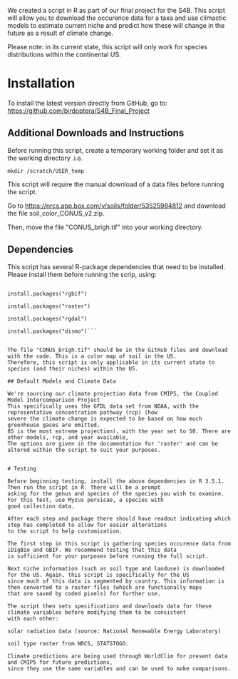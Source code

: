 We created a script in R as part of our final project for the S4B.
This script will allow you to download the occurence data for a taxa
and use climactic models to estimate current niche and predict how these will change in the future as a result of climate change. 

Please note: in its current state, this script will only work for species distributions within the continental US.

# Installation

To install the latest version directly from GitHub, go to:
<https://github.com/birdoptera/S4B_Final_Project>

## Additional Downloads and Instructions

Before running this script, create a temporary working folder and set it as the working directory .i.e. 

`mkdir /scratch/USER_temp` 

This script will require the manual download of a data files before running the script.

Go to <https://nrcs.app.box.com/v/soils/folder/53525984812> and download the file soil_color_CONUS_v2.zip. 

Then, move the file "CONUS_brigh.tif" into your working directory.


## Dependencies
This script has several R-package dependencies that need to be installed. Please install them before running the scrip, using:

```install.packages("ridigbio")

install.packages("rgbif")

install.packages("raster")

install.packages("rgdal")

install.packages("dismo")```


The file "CONUS_brigh.tif" should be in the GitHub files and download with the code. This is a color map of soil in the US. 
Therefore, this script is only applicable in its current state to species (and their niches) within the US.

## Default Models and Climate Data

We're sourcing our climate projection data from CMIP5, the Coupled Model Intercomparison Project
This specifically uses the GFDL data set from NOAA, with the representative concentration pathway (rcp) (how
severe the climate change is expected to be based on how much greenhouse gases are emitted.
85 is the most extreme projection), with the year set to 50. There are other models, rcp, and year available,
The options are given in the documentation for 'raster' and can be altered within the script to suit your purposes.


# Testing

Before beginning testing, install the above dependencies in R 3.5.1. Then run the script in R. There will be a prompt
asking for the genus and species of the species you wish to examine. For this test, use Myzus persicae, a species with 
good collection data.

After each step and package there should have readout indicating which step has completed to allow for easier alterations 
to the script to help customization.

The first step in this script is gathering species occurence data from iDigBio and GBIF. We recommend testing that this data
is sufficient for your purposes before running the full script.

Next niche information (such as soil type and landuse) is downloaded for the US. Again, this script is specifically for the US 
since much of this data is segmented by country. This information is then converted to a raster files (which are functionally maps
that are saved by coded pixels) for further use.

The script then sets specifications and downloads data for these climate variables before modifying them to be consistent
with each other:

solar radiation data (source: National Renewable Energy Laboratory)

soil type raster from NRCS, STATSTOGO.

Climate predictions are being used through WorldClim for present data and CMIP5 for future predictions,
since they use the same variables and can be used to make comparisons.


